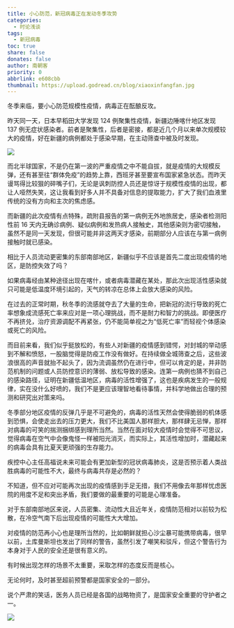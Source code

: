 ```yaml
---
title: 小心防范，新冠病毒正在发动冬季攻势
categories:
  - 时论浅谈
tags:
  - 新冠病毒
toc: true
share: false
donates: false
author: 南朝客
priority: 0
abbrlink: e608cbb
thumbnail: https://upload.godread.cn/blog/xiaoxinfangfan.jpg
---
```


<div class="description">冬季来临，要小心防范规模性疫情，病毒正在酝酿反攻。</div>

<!-- more -->

昨天同一天，日本早稻田大学发现 124 例聚集性疫情，新疆边陲喀什地区发现 137 例无症状感染者。前者是聚集性，后者是密接，都是近几个月以来单次规模较大的疫情，好在新疆的病例都处于感染早期，在主动筛查中被及时发现。



![](https://upload.godread.cn/blog/xiaoxinfangfan_01.jpg)



而北半球国家，不是仍在第一波的严重疫情之中不能自拔，就是疫情的大规模反弹，还有甚至往“群体免疫”的趋势上靠，西班牙甚至要宣布国家紧急状态。而昨天谩骂得比较狠的碎嘴子们，无论是讽刺防控人员还是惊讶于规模性疫情的出现，都让人哑然失笑，这让我看到好多人并不具备对信息的提取能力，扩大了我们血液里传统的没有方向和主次的焦虑感。



而新疆的此次疫情有点特殊，疏附县报告的第一病例无外地旅居史，感染者检测阳性前 16 天内无确诊病例、疑似病例和发热病人接触史，其他感染则为密切接触，虽然不是同一天发现，但很可能并非这两天才感染，前期部分人应该在与第一病例接触时就已感染。



相比于人员流动更密集的东部南部地区，新疆似乎不应该是首先二度出现疫情的地区，是防控失效了吗？



如果病毒经由某种途径出现在喀什，或者病毒潜藏在某处，那此次出现活性感染就只可能是低温度环境引起的，天气的转凉在总体上会放大感染的风险。



在过去的正常时期，秋冬季的流感就夺去了大量的生命，把新冠的流行导致的死亡率想象成流感死亡率来应对是一项心理挑战，而不是耐力和智力的挑战。即便医疗不再挤兑，治疗资源调配不再紧张，仍不能简单视之为“低死亡率”而轻视个体感染或死亡的风险。



而目前来看，我们似乎挺放松的，有些人对新疆的疫情感到错愕，对封城的举动感到不解和愤怒，一股脑觉得是防疫工作没有做好。在持续做全城筛查之后，这些波浪很高的声音就抬不起头了，因为流调虽然仍在进行中，但可以肯定的是，并非防范机制的问题或人员防控意识的薄弱、放松导致的感染。连第一病例也猜不到自己的感染路径，证明在新疆低温地区，病毒的活性增强了，这也是疾病发生的一般规律，实在没什么好喷的，我们不是更应该理智地看待事情，并科学地做出合理的预测和研究出对策来吗。



冬季部分地区疫情的反弹几乎是不可避免的，病毒的活性天然会使得脆弱的机体感到恐惧，会使走出去的压力更大，我们不比美国人那样胆大，那样肆无忌惮，那样对病毒的可笑的揣测捆绑感到理所当然。当然在面对较大疫情时会觉得不可思议，觉得病毒在空气中会像鬼怪一样被阳光消灭，而实际上，其活性增加时，潜藏起来的病毒会具有比夏天更顽强的生存能力。



疾控中心主任高福说未来可能会有更加新型的冠状病毒肺炎，这是否预示着人类战胜病毒的可能性不大，最终与病毒共存是必然的？



不知道，但不应对可能再次出现的疫情感到手足无措，我们不用像去年那样忧虑医院的用度不足和突出矛盾，我们要做的最重要的可能是心理准备。



对于东部南部地区来说，人员密集、流动性大且近年关，疫情防范相对以前较为松散，在冷空气南下后出现疫情的可能性大大增加。



对疫情的防范再小心也是理所当然的，比如朝鲜就担心沙尘暴可能携带病毒，很早以前，土库曼斯坦也发出了同样的警告，虽然引发了嘲笑和驳斥，但这个警告行为本身对于人民的安全还是很有意义的。



有时候出现怎样的场景不太重要，采取怎样的态度反而是核心。



无论何时，及时甚至超前预警都是国家安全的一部分。



说个严肃的笑话，医务人员已经是各国的战略物资了，是国家安全重要的守护者之一。

![](https://upload.godread.cn/blog/xiaoxinfangfan_02.jpg)

